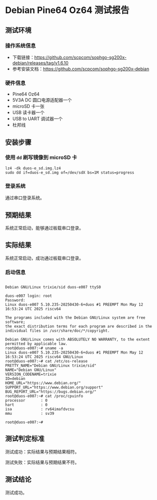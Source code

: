 # Debian Pine64 Oz64 测试报告

## 测试环境

### 操作系统信息

- 下载链接：https://github.com/scpcom/sophgo-sg200x-debian/releases/tag/v1.6.10
- 参考安装文档：https://github.com/scpcom/sophgo-sg200x-debian

### 硬件信息

- Pine64 Oz64
- 5V3A DC 圆口电源适配器一个
- microSD 卡一张
- USB 读卡器一个
- USB to UART 调试器一个
- 杜邦线

## 安装步骤

### 使用 `dd` 刷写镜像到 microSD 卡

```shell
lz4 -dk duos-e_sd.img.lz4
sudo dd if=duos-e_sd.img of=/dev/sdX bs=1M status=progress
```

### 登录系统

通过串口登录系统。

## 预期结果

系统正常启动，能够通过板载串口登录。

## 实际结果

系统正常启动，成功通过板载串口登录。

### 启动信息

```log

Debian GNU/Linux trixie/sid duos-e007 ttyS0

duos-e007 login: root
Password:
Linux duos-e007 5.10.235-20250430-6+duos #1 PREEMPT Mon May 12 16:53:24 UTC 2025 riscv64

The programs included with the Debian GNU/Linux system are free software;
the exact distribution terms for each program are described in the
individual files in /usr/share/doc/*/copyright.

Debian GNU/Linux comes with ABSOLUTELY NO WARRANTY, to the extent
permitted by applicable law.
root@duos-e007:~# uname -a
Linux duos-e007 5.10.235-20250430-6+duos #1 PREEMPT Mon May 12 16:53:24 UTC 2025 riscv64 GNU/Linux
root@duos-e007:~# cat /etc/os-release
PRETTY_NAME="Debian GNU/Linux trixie/sid"
NAME="Debian GNU/Linux"
VERSION_CODENAME=trixie
ID=debian
HOME_URL="https://www.debian.org/"
SUPPORT_URL="https://www.debian.org/support"
BUG_REPORT_URL="https://bugs.debian.org/"
root@duos-e007:~# cat /proc/cpuinfo
processor       : 0
hart            : 0
isa             : rv64imafdvcsu
mmu             : sv39

root@duos-e007:~#

```

## 测试判定标准

测试成功：实际结果与预期结果相符。

测试失败：实际结果与预期结果不符。

## 测试结论

测试成功。
